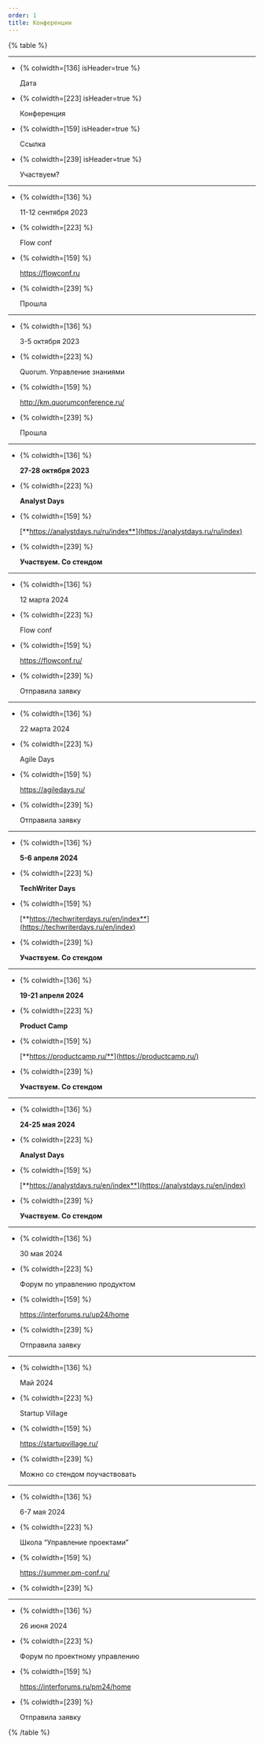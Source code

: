 ```yaml
---
order: 1
title: Конференции
---
```


{% table %}

---

*  {% colwidth=[136] isHeader=true %}

   Дата

*  {% colwidth=[223] isHeader=true %}

   Конференция

*  {% colwidth=[159] isHeader=true %}

   Ссылка

*  {% colwidth=[239] isHeader=true %}

   Участвуем?

---

*  {% colwidth=[136] %}

   11-12 сентября 2023

*  {% colwidth=[223] %}

   Flow conf

*  {% colwidth=[159] %}

   <https://flowconf.ru>

*  {% colwidth=[239] %}

   Прошла

---

*  {% colwidth=[136] %}

   3-5 октября 2023

*  {% colwidth=[223] %}

   Quorum. Управление знаниями

*  {% colwidth=[159] %}

   <http://km.quorumconference.ru/>

*  {% colwidth=[239] %}

   Прошла

---

*  {% colwidth=[136] %}

   **27-28 октября 2023**

*  {% colwidth=[223] %}

   **Analyst Days**

*  {% colwidth=[159] %}

   [**https://analystdays.ru/ru/index**](https://analystdays.ru/ru/index)

*  {% colwidth=[239] %}

   **Участвуем. Со стендом**

---

*  {% colwidth=[136] %}

   12 марта 2024

*  {% colwidth=[223] %}

   Flow conf

*  {% colwidth=[159] %}

   <https://flowconf.ru/>

*  {% colwidth=[239] %}

   Отправила заявку

---

*  {% colwidth=[136] %}

   22 марта 2024

*  {% colwidth=[223] %}

   Agile Days

*  {% colwidth=[159] %}

   <https://agiledays.ru/>

*  {% colwidth=[239] %}

   Отправила заявку

---

*  {% colwidth=[136] %}

   **5-6 апреля 2024**

*  {% colwidth=[223] %}

   **TechWriter Days**

*  {% colwidth=[159] %}

   [**https://techwriterdays.ru/en/index**](https://techwriterdays.ru/en/index)

*  {% colwidth=[239] %}

   **Участвуем. Со стендом**

---

*  {% colwidth=[136] %}

   **19-21 апреля 2024**

*  {% colwidth=[223] %}

   **Product Camp**

*  {% colwidth=[159] %}

   [**https://productcamp.ru/**](https://productcamp.ru/)

*  {% colwidth=[239] %}

   **Участвуем. Со стендом**

---

*  {% colwidth=[136] %}

   **24-25 мая 2024**

*  {% colwidth=[223] %}

   **Analyst Days**

*  {% colwidth=[159] %}

   [**https://analystdays.ru/en/index**](https://analystdays.ru/en/index)

*  {% colwidth=[239] %}

   **Участвуем. Со стендом**

---

*  {% colwidth=[136] %}

   30 мая 2024

*  {% colwidth=[223] %}

   Форум по управлению продуктом

*  {% colwidth=[159] %}

   <https://interforums.ru/up24/home>

*  {% colwidth=[239] %}

   Отправила заявку

---

*  {% colwidth=[136] %}

   Май 2024

*  {% colwidth=[223] %}

   Startup Village

*  {% colwidth=[159] %}

   <https://startupvillage.ru/>

*  {% colwidth=[239] %}

   Можно со стендом поучаствовать

---

*  {% colwidth=[136] %}

   6-7 мая 2024

*  {% colwidth=[223] %}

   Школа “Управление проектами”

*  {% colwidth=[159] %}

   <https://summer.pm-conf.ru/>

*  {% colwidth=[239] %}

   

---

*  {% colwidth=[136] %}

   26 июня 2024

*  {% colwidth=[223] %}

   Форум по проектному управлению

*  {% colwidth=[159] %}

   <https://interforums.ru/pm24/home>

*  {% colwidth=[239] %}

   Отправила заявку

{% /table %}
